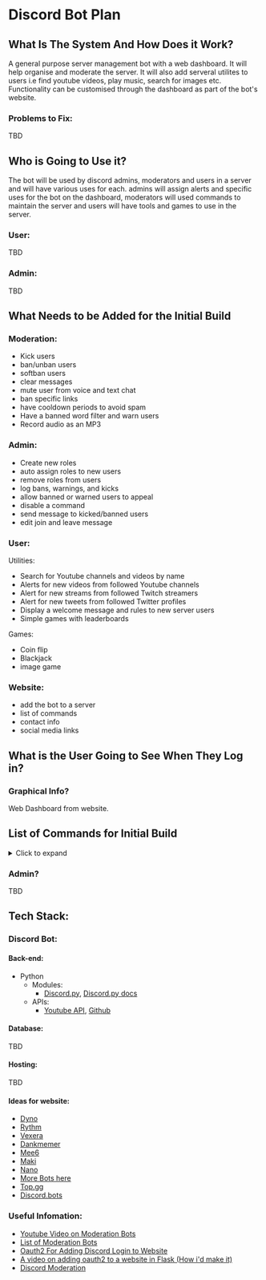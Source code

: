 # Discord Bot Plan


## What Is The System And How Does it Work?
A general purpose server management bot with a web dashboard. It will help organise and moderate the server. It will also add serveral utilites to users i.e find youtube videos, play music, search for images etc. Functionality can be customised through the dashboard as part of the bot's website.
### Problems to Fix:
TBD
## Who is Going to Use it?
The bot will be used by discord admins, moderators and users in a server and will have various uses for each. admins will assign alerts and specific uses for the bot on the dashboard, moderators will used commands to maintain the server and users will have tools and games to use in the server.
### User:
TBD
### Admin:
TBD
## What Needs to be Added for the Initial Build
 
### Moderation:
- Kick users
- ban/unban users
- softban users
- clear messages
- mute user from voice and text chat
- ban specific links
- have cooldown periods to avoid spam
- Have a banned word filter and warn users
- Record audio as an MP3

### Admin:
- Create new roles
- auto assign roles to new users
- remove roles from users
- log bans, warnings, and kicks
- allow banned or warned users to appeal
- disable a command
- send message to kicked/banned users
- edit join and leave message 
### User:
Utilities:
- Search for Youtube channels and videos by name
- Alerts for new videos from followed Youtube channels
- Alert for new streams from followed Twitch streamers
- Alert for new tweets from followed Twitter profiles
- Display a welcome message and rules to new server users
- Simple games with leaderboards

Games:
- Coin flip 
- Blackjack
- image game
### Website:
- add the bot to a server
- list of commands 
- contact info
- social media links
## What is the User Going to See When They Log in?
### Graphical Info?
Web Dashboard from website.
## List of Commands for Initial Build
<details>
<summary>Click to expand</summary>

| Commands | Description | Added |
| ------------- | ------------- | ------------- |
| **Help**     | **Description** | |
| !help | Displays a list of commands and a description of their function. | Yes |
| !help [command] | Displays detailed infomation about a command. | No |
| **Math**     | **Description** |  |
| !mul | Multiplies two given integers. I.e. !mul 2 2 displays 4. | Yes |
| !add | Finds the sum of two given numbers. I.e. !add 2 1 displays 3. | Yes |
| !sub | Subtracts two given numbers. I.e. !sub 3 1 displays 2. | Yes |
| **Moderation**     | **Description** |  |
| !kick @mention | Kick a user from the server. | Yes |
| !ban @mention | ban a user from the server indefinatly. | Yes |
| !unban @mention | Unban a user from the server. | Yes |
| !softban @mention <time in hours> | ban a user for a specifed period of time. | No |
| !clear <number of posts>| clears a number of posts from a text channel (default is 2 posts). | Yes |
| !kick @mention | Kick a user from the server. | Yes |
| !mute @mention | Mute a user. | No |
| !unmute @mention | unmutes a user. | No |
| !mute list | lists muted players. | No |
| **Admin**     | **Description** |  |
| !load <cog name> | Loads a cog. | Yes |
| !unload <cog name> | unloads a cog. | Yes |
| !changeprefix <newprefix> | Changes prefix on the server. | Yes |
| **Utilities**     | **Description** |  |
| !youtube [video name] | Displays a youtube video. I.e. !youtube never gonna give you up displays 'http://www.youtube.com/watch?v=dQw4w9WgXcQ'. | Yes |
| **Games**     | **Description** |  |
| !playgames      | Displays a list of games on the Discord Bot. | No |
| !playcoinflip    | Flips a coin, displays either heads or tails. | No |
| !playblackjack   | Starts a blackjack game. | No |
| !playimagegame   | Starts an image game. | No |
| !exitgame     | exits game. | No |
| **Misc**     | **Description** |  |
| !ping | Returns Pong | Yes |
| !hellopablo | Pablo quacks at you. | Yes |
	
</details>


### Admin?
TBD
## Tech Stack:
### Discord Bot:
#### Back-end:
- Python
  - Modules:
   	- [Discord.py](https://pypi.org/project/discord.py/), [Discord.py docs](https://discordpy.readthedocs.io/en/latest/index.html#)
  - APIs:
  	- [Youtube API](https://developers.google.com/youtube/v3), [Github](https://github.com/googleapis/google-api-python-client)
		
#### Database:
TBD
#### Hosting:
TBD
#### Ideas for website:		
- [Dyno](https://dyno.gg/bot)
- [Rythm](https://rythm.fm/)
- [Vexera](https://vexera.io/docs/gs) 
- [Dankmemer](https://dankmemer.lol/)
- [Mee6](https://mee6.xyz/)
- [Maki](https://maki.gg/)
- [Nano](https://nanobot.pw/index.html)
- [More Bots here](https://bots.ondiscord.xyz/)
- [Top.gg](https://top.gg/)
- [Discord.bots](https://discord.bots.gg/)

### Useful Infomation:
- [Youtube Video on Moderation Bots](https://www.youtube.com/watch?v=SwaGOfAKoT0)
- [List of Moderation Bots](https://droplr.com/how-to/productivity-tools/top-5-discord-moderation-bots-to-keep-your-server-safe/)
- [Oauth2 For Adding Discord Login to Website](https://discord.com/developers/docs/topics/oauth2)
- [A video on adding oauth2 to a website in Flask (How i'd make it)](https://www.youtube.com/watch?v=xiYEKe1Q1MI)
- [Discord Moderation](https://discord.com/moderation)
		
